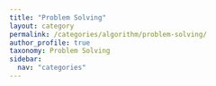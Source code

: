 ```yaml
---
title: "Problem Solving"
layout: category
permalink: /categories/algorithm/problem-solving/
author_profile: true
taxonomy: Problem Solving
sidebar:
  nav: "categories"
---
```

